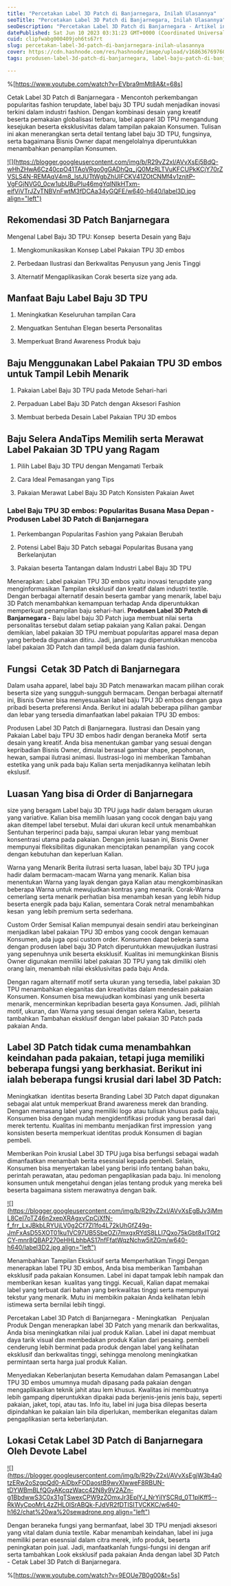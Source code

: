 ```yaml
---
title: "Percetakan Label 3D Patch di Banjarnegara, Inilah Ulasannya"
seoTitle: "Percetakan Label 3D Patch di Banjarnegara, Inilah Ulasannya"
seoDescription: "Percetakan Label 3D Patch di Banjarnegara - Artikel ini adalah Rekomendasi dengan lengkap yang @Devote.labels Tulis Perihal Jasa Cetak Label 3D Patch"
datePublished: Sat Jun 10 2023 03:31:23 GMT+0000 (Coordinated Universal Time)
cuid: clipfwabg000409joh6ts67rt
slug: percetakan-label-3d-patch-di-banjarnegara-inilah-ulasannya
cover: https://cdn.hashnode.com/res/hashnode/image/upload/v1686367697600/245ab0a6-80ab-4d78-ae9c-d07cf5d87f37.jpeg
tags: produsen-label-3d-patch-di-banjarnegara, label-baju-patch-di-banjarnegara, label-baju-jersey-banjarnegara

---
```


%[https://www.youtube.com/watch?v=EVbra9mMt8A&t=68s] 

Cetak Label 3D Patch di Banjarnegara - Mencontoh perkembangan popularitas fashion terupdate, label baju 3D TPU sudah menjadikan inovasi terkini dalam industri fashion. Dengan kombinasi desain yang kreatif beserta pemakaian globalisasi terbaru, label apparel 3D TPU mengandung kesejukan beserta eksklusivitas dalam tampilan pakaian Konsumen. Tulisan ini akan menerangkan serta detail tentang label baju 3D TPU, fungsinya, serta bagaimana Bisnis Owner dapat mengelolalnya diperuntukkan menambahkan penampilan Konsumen.

[![](https://blogger.googleusercontent.com/img/b/R29vZ2xl/AVvXsEj5BdQ-wHhZHwA6Cz40cpO41TAoVRgo0gGADhQq_jQ0MzRLTVuKFCUPkKCjY70rZVSLS4N-REMAqV4m8_IstJUTtWgbZhUlFCKV41ZOtCNMf4v1znjtP-VgFGjNVG0_0cw1ubUBuPIu46mgYqlNIkHTxm-eifViVTrJZyTNBVnFwtM3fDCAa34yGQFE/w640-h640/label3D.jpg align="left")](https://blogger.googleusercontent.com/img/b/R29vZ2xl/AVvXsEj5BdQ-wHhZHwA6Cz40cpO41TAoVRgo0gGADhQq_jQ0MzRLTVuKFCUPkKCjY70rZVSLS4N-REMAqV4m8_IstJUTtWgbZhUlFCKV41ZOtCNMf4v1znjtP-VgFGjNVG0_0cw1ubUBuPIu46mgYqlNIkHTxm-eifViVTrJZyTNBVnFwtM3fDCAa34yGQFE/s900/label3D.jpg)

## Rekomendasi 3D Patch Banjarnegara

Mengenal Label Baju 3D TPU: Konsep  beserta Desain yang Baju

1. Mengkomunikasikan Konsep Label Pakaian TPU 3D embos
    
2. Perbedaan Ilustrasi dan Berkwalitas Penyusun yang Jenis Tinggi
    
3. Alternatif Mengaplikasikan Corak beserta size yang ada.
    

## Manfaat Baju Label Baju 3D TPU

1. Meningkatkan Keseluruhan tampilan Cara
    
2. Menguatkan Sentuhan Elegan beserta Personalitas
    
3. Memperkuat Brand Awareness Produk baju
    

## Baju Menggunakan Label Pakaian TPU 3D embos untuk Tampil Lebih Menarik

1. Pakaian Label Baju 3D TPU pada Metode Sehari-hari
    
2. Perpaduan Label Baju 3D Patch dengan Aksesori Fashion
    
3. Membuat berbeda Desain Label Pakaian TPU 3D embos
    

## Baju Selera AndaTips Memilih serta Merawat Label Pakaian 3D TPU yang Ragam

1. Pilih Label Baju 3D TPU dengan Mengamati Terbaik
    
2. Cara Ideal Pemasangan yang Tips
    
3. Pakaian Merawat Label Baju 3D Patch Konsisten Pakaian Awet
    

### Label Baju TPU 3D embos: Popularitas Busana Masa Depan - Produsen Label 3D Patch di Banjarnegara

1. Perkembangan Popularitas Fashion yang Pakaian Berubah
    
2. Potensi Label Baju 3D Patch sebagai Popularitas Busana yang Berkelanjutan
    
3. Pakaian beserta Tantangan dalam Industri Label Baju 3D TPU
    

Menerapkan: Label pakaian TPU 3D embos yaitu inovasi terupdate yang menginformasikan Tampilan eksklusif dan kreatif dalam industri textile. Dengan berbagai alternatif desain beserta gambar yang menarik, label baju 3D Patch menambahkan kemampuan terhadap Anda diperuntukkan memperkuat penampilan baju sehari-hari. **Produsen Label 3D Patch di Banjarnegara -** Baju label baju 3D Patch juga membuat nilai serta personalitas tersebut dalam setiap pakaian yang Kalian pakai. Dengan demikian, label pakaian 3D TPU membuat popularitas apparel masa depan yang berbeda digunakan ditiru. Jadi, jangan ragu diperuntukkan mencoba label pakaian 3D Patch dan tampil beda dalam dunia fashion.

## Fungsi  Cetak 3D Patch di Banjarnegara

Dalam usaha apparel, label baju 3D Patch menawarkan macam pilihan corak beserta size yang sungguh-sungguh bermacam. Dengan berbagai alternatif ini, Bisnis Owner bisa menyesuaikan label baju TPU 3D embos dengan gaya pribadi beserta preferensi Anda. Berikut ini adalah beberapa pilihan gambar dan lebar yang tersedia dimanfaatkan label pakaian TPU 3D embos:

Produsen Label 3D Patch di Banjarnegara. Ilustrasi dan Desain yang Pakaian Label baju TPU 3D embos hadir dengan beraneka Motif  serta desain yang kreatif. Anda bisa menentukan gambar yang sesuai dengan kepribadian Bisnis Owner, dimulai berasal gambar shape, pepohonan, hewan, sampai ilutrasi animasi. Ilustrasi-logo ini memberikan Tambahan estetika yang unik pada baju Kalian serta menjadikannya kelihatan lebih ekslusif.

## Luasan Yang bisa di Order di Banjarnegara

size yang beragam Label baju 3D TPU juga hadir dalam beragam ukuran yang variative. Kalian bisa memilih luasan yang cocok dengan baju yang akan ditempel label tersebut. Mulai dari ukuran kecil untuk menambahkan Sentuhan terperinci pada baju, sampai ukuran lebar yang membuat konsentrasi utama pada pakaian. Dengan jenis luasan ini, Bisnis Owner mempunyai fleksibilitas digunakan menciptakan penampilan  yang cocok dengan kebutuhan dan keperluan Kalian.

Warna yang Menarik Berita ilutrasi serta luasan, label baju 3D TPU juga hadir dalam bermacam-macam Warna yang menarik. Kalian bisa menentukan Warna yang layak dengan gaya Kalian atau mengkombinasikan beberapa Warna untuk mewujudkan kontras yang menarik. Corak-Warna cemerlang serta menarik perhatian bisa menambah kesan yang lebih hidup beserta energik pada baju Kalian, sementara Corak netral menambahkan kesan  yang lebih premium serta sederhana.

Custom Order Semisal Kalian mempunyai desain sendiri atau berkeinginan menjadikan label pakaian TPU 3D embos yang cocok dengan kemauan Konsumen, ada juga opsi custom order. Konsumen dapat bekerja sama dengan produsen label baju 3D Patch diperuntukkan mewujudkan ilustrasi yang sepenuhnya unik beserta eksklusif. Kualitas ini memungkinkan Bisnis Owner digunakan memiliki label pakaian 3D TPU yang tak dimiliki oleh orang lain, menambah nilai eksklusivitas pada baju Anda.

Dengan ragam alternatif motif serta ukuran yang tersedia, label pakaian 3D TPU menambahkan eleganitas dan kreativitas dalam mendesain pakaian Konsumen. Konsumen bisa mewujudkan kombinasi yang unik beserta menarik, mencerminkan kepribadian beserta gaya Konsumen. Jadi, pilihlah motif, ukuran, dan Warna yang sesuai dengan selera Kalian, beserta tambahkan Tambahan eksklusif dengan label pakaian 3D Patch pada pakaian Anda.

## Label 3D Patch tidak cuma menambahkan keindahan pada pakaian, tetapi juga memiliki beberapa fungsi yang berkhasiat. Berikut ini ialah beberapa fungsi krusial dari label 3D Patch:

Meningkatkan  identitas beserta Branding Label 3D Patch dapat digunakan sebagai alat untuk memperkuat Brand awareness merek dan branding. Dengan memasang label yang memiliki logo atau tulisan khusus pada baju, Konsumen bisa dengan mudah mengidentifikasi produk yang berasal dari merek tertentu. Kualitas ini membantu menjadikan first impression  yang konsisten beserta memperkuat identitas produk Konsumen di bagian pembeli.

Memberikan Poin krusial Label 3D TPU juga bisa berfungsi sebagai wadah dimanfaatkan menambah berita esesnsial kepada pembeli. Selain, Konsumen bisa menyertakan label yang berisi info tentang bahan baku, perintah perawatan, atau pedoman pengaplikasian pada baju. Ini menolong konsumen untuk mengetahui dengan jelas tentang produk yang mereka beli beserta bagaimana sistem merawatnya dengan baik.

[![](https://blogger.googleusercontent.com/img/b/R29vZ2xl/AVvXsEgBJv3jMmL8CeI7oTZ46n2xepXRAgxvCpCjXfN-f_frr_LxJBkbLRYUjLV0g2Cf7Zl1fo4L72kUhGfZ49q-JmFxAsD55XOT01ku1VC97UB5SbeOZi7mxgxRYdS8LLl7Qxo75kGbt8xlTGt2CY-mnr8QBAP270eHHLbhbAS17nfFfatWqzNchw5itZGm/w640-h640/label3D2.jpg align="left")](https://blogger.googleusercontent.com/img/b/R29vZ2xl/AVvXsEgBJv3jMmL8CeI7oTZ46n2xepXRAgxvCpCjXfN-f_frr_LxJBkbLRYUjLV0g2Cf7Zl1fo4L72kUhGfZ49q-JmFxAsD55XOT01ku1VC97UB5SbeOZi7mxgxRYdS8LLl7Qxo75kGbt8xlTGt2CY-mnr8QBAP270eHHLbhbAS17nfFfatWqzNchw5itZGm/s900/label3D2.jpg)

Menambahkan Tampilan Eksklusif serta Memperhatikan Tinggi Dengan menerapkan label TPU 3D embos, Anda bisa memberikan Tambahan eksklusif pada pakaian Konsumen. Label ini dapat tampak lebih nampak dan memberikan kesan  kualitas yang tinggi. Kecuali, Kalian dapat memakai label yang terbuat dari bahan yang berkwalitas tinggi serta mempunyai tekstur yang menarik. Mutu ini membikin pakaian Anda kelihatan lebih istimewa serta bernilai lebih tinggi.

Percetakan Label 3D Patch di Banjarnegara - Meningkatkan   Penjualan Produk Dengan menerapkan label 3D Patch yang menarik dan berkwalitas, Anda bisa meningkatkan nilai jual produk Kalian. Label ini dapat membuat daya tarik visual dan membedakan produk Kalian dari pesaing. pembeli cenderung lebih berminat pada produk dengan label yang kelihatan eksklusif dan berkwalitas tinggi, sehingga menolong meningkatkan permintaan serta harga jual produk Kalian.

Menyediakan Keberlanjutan beserta Kemudahan dalam Pemasangan Label TPU 3D embos umumnya mudah dipasang pada pakaian dengan mengaplikasikan teknik jahit atau lem khusus. Kwalitas ini membuatnya lebih gampang diperuntukkan dipakai pada berjenis-jenis jenis baju, seperti pakaian, jaket, topi, atau tas. Info itu, label ini juga bisa dilepas beserta dipindahkan ke pakaian lain bila diperlukan, memberikan eleganitas dalam pengaplikasian serta keberlanjutan.

## Lokasi Cetak Label 3D Patch di Banjarnegara Oleh Devote Label

[![](https://blogger.googleusercontent.com/img/b/R29vZ2xl/AVvXsEgjW3b4a0tzERw2oSzgpQd0-AiDbxFODaostB9wvXIwweF8RBUN-tDYWBmBLfQGyAKcqzWacc42N8y9V2AZn-g1BbdwwS3C0x31gTSwexCPW9zZOmxJr3EplYJ_NrYiIYSCRd_0T1plKff5--RkWyCpoMrL4zZHL0ISrABQk-FJdVR2fDTISITVCKKC/w640-h162/chat%20wa%20sewadrone.png align="left")](https://wa.me/+6287838865004?text=Permisi%2C%20kak%20mau%20nanya%20tentang%20label%2C%20dapat%20informasi%20dari%20devotelabels.web.id)

Dengan beraneka fungsi yang bermanfaat, label 3D TPU menjadi aksesori yang vital dalam dunia textile. Kabar menambah keindahan, label ini juga memiliki peran esesnsial dalam citra merek, info produk, beserta peningkatan poin jual. Jadi, manfaatkanlah fungsi-fungsi ini dengan arif serta tambahkan Look eksklusif pada pakaian Anda dengan label 3D Patch - Cetak Label 3D Patch di Banjarnegara.

%[https://www.youtube.com/watch?v=9EOUe7B0g00&t=5s]
